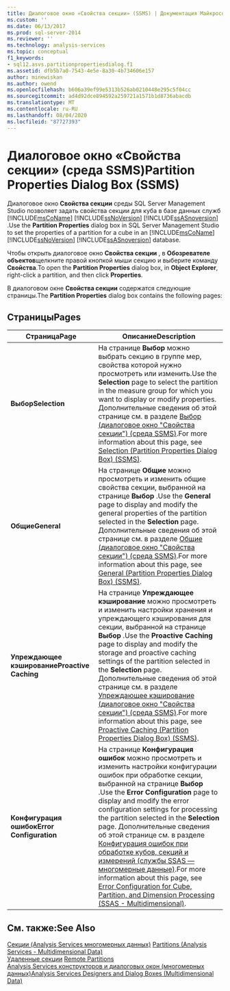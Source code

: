 ```yaml
---
title: Диалоговое окно «Свойства секции» (SSMS) | Документация Майкрософт
ms.custom: ''
ms.date: 06/13/2017
ms.prod: sql-server-2014
ms.reviewer: ''
ms.technology: analysis-services
ms.topic: conceptual
f1_keywords:
- sql12.asvs.partitionpropertiesdialog.f1
ms.assetid: dfb5b7a0-7543-4e5e-8a30-4b734606e157
author: minewiskan
ms.author: owend
ms.openlocfilehash: b606a39ef99e5313b526ab0210448e295c5f04cc
ms.sourcegitcommit: ad4d92dce894592a259721a1571b1d8736abacdb
ms.translationtype: MT
ms.contentlocale: ru-RU
ms.lasthandoff: 08/04/2020
ms.locfileid: "87727393"
---
```

# <a name="partition-properties-dialog-box-ssms"></a><span data-ttu-id="7443c-102">Диалоговое окно «Свойства секции» (среда SSMS)</span><span class="sxs-lookup"><span data-stu-id="7443c-102">Partition Properties Dialog Box (SSMS)</span></span>
  <span data-ttu-id="7443c-103">Диалоговое окно **Свойства секции** среды SQL Server Management Studio позволяет задать свойства секции для куба в базе данных служб [!INCLUDE[msCoName](../includes/msconame-md.md)] [!INCLUDE[ssNoVersion](../includes/ssnoversion-md.md)] [!INCLUDE[ssASnoversion](../includes/ssasnoversion-md.md)] .</span><span class="sxs-lookup"><span data-stu-id="7443c-103">Use the **Partition Properties** dialog box in SQL Server Management Studio to set the properties of a partition for a cube in an [!INCLUDE[msCoName](../includes/msconame-md.md)] [!INCLUDE[ssNoVersion](../includes/ssnoversion-md.md)] [!INCLUDE[ssASnoversion](../includes/ssasnoversion-md.md)] database.</span></span>  
  
 <span data-ttu-id="7443c-104">Чтобы открыть диалоговое окно **Свойства секции** , в **Обозревателе объектов**щелкните правой кнопкой мыши секцию и выберите команду **Свойства**.</span><span class="sxs-lookup"><span data-stu-id="7443c-104">To open the **Partition Properties** dialog box, in **Object Explorer**, right-click a partition, and then click **Properties**.</span></span>  
  
 <span data-ttu-id="7443c-105">В диалоговом окне **Свойства секции** содержатся следующие страницы.</span><span class="sxs-lookup"><span data-stu-id="7443c-105">The **Partition Properties** dialog box contains the following pages:</span></span>  
  
## <a name="pages"></a><span data-ttu-id="7443c-106">Страницы</span><span class="sxs-lookup"><span data-stu-id="7443c-106">Pages</span></span>  
  
|<span data-ttu-id="7443c-107">Страница</span><span class="sxs-lookup"><span data-stu-id="7443c-107">Page</span></span>|<span data-ttu-id="7443c-108">Описание</span><span class="sxs-lookup"><span data-stu-id="7443c-108">Description</span></span>|  
|----------|-----------------|  
|<span data-ttu-id="7443c-109">**Выбор**</span><span class="sxs-lookup"><span data-stu-id="7443c-109">**Selection**</span></span>|<span data-ttu-id="7443c-110">На странице **Выбор** можно выбрать секцию в группе мер, свойства которой нужно просмотреть или изменить.</span><span class="sxs-lookup"><span data-stu-id="7443c-110">Use the **Selection** page to select the partition in the measure group for which you want to display or modify properties.</span></span> <span data-ttu-id="7443c-111">Дополнительные сведения об этой странице см. в разделе [Выбор (диалоговое окно "Свойства секции") (среда SSMS)](selection-partition-properties-dialog-box-ssms.md).</span><span class="sxs-lookup"><span data-stu-id="7443c-111">For more information about this page, see [Selection &#40;Partition Properties Dialog Box&#41; &#40;SSMS&#41;](selection-partition-properties-dialog-box-ssms.md).</span></span>|  
|<span data-ttu-id="7443c-112">**Общие**</span><span class="sxs-lookup"><span data-stu-id="7443c-112">**General**</span></span>|<span data-ttu-id="7443c-113">На странице **Общие** можно просмотреть и изменить общие свойства секции, выбранной на странице **Выбор** .</span><span class="sxs-lookup"><span data-stu-id="7443c-113">Use the **General** page to display and modify the general properties of the partition selected in the **Selection** page.</span></span> <span data-ttu-id="7443c-114">Дополнительные сведения об этой странице см. в разделе [Общие (диалоговое окно "Свойства секции") (среда SSMS)](general-partition-properties-dialog-box-ssms.md).</span><span class="sxs-lookup"><span data-stu-id="7443c-114">For more information about this page, see [General &#40;Partition Properties Dialog Box&#41; &#40;SSMS&#41;](general-partition-properties-dialog-box-ssms.md).</span></span>|  
|<span data-ttu-id="7443c-115">**Упреждающее кэширование**</span><span class="sxs-lookup"><span data-stu-id="7443c-115">**Proactive Caching**</span></span>|<span data-ttu-id="7443c-116">На странице **Упреждающее кэширование** можно просмотреть и изменить настройки хранения и упреждающего кэширования для секции, выбранной на странице **Выбор** .</span><span class="sxs-lookup"><span data-stu-id="7443c-116">Use the **Proactive Caching** page to display and modify the storage and proactive caching settings of the partition selected in the **Selection** page.</span></span> <span data-ttu-id="7443c-117">Дополнительные сведения об этой странице см. в разделе [Упреждающее кэширование (диалоговое окно "Свойства секции") (среда SSMS)](proactive-caching-partition-properties-dialog-box-ssms.md).</span><span class="sxs-lookup"><span data-stu-id="7443c-117">For more information about this page, see [Proactive Caching &#40;Partition Properties Dialog Box&#41; &#40;SSMS&#41;](proactive-caching-partition-properties-dialog-box-ssms.md).</span></span>|  
|<span data-ttu-id="7443c-118">**Конфигурация ошибок**</span><span class="sxs-lookup"><span data-stu-id="7443c-118">**Error Configuration**</span></span>|<span data-ttu-id="7443c-119">На странице **Конфигурация ошибок** можно просмотреть и изменить настройки конфигурации ошибок при обработке секции, выбранной на странице **Выбор** .</span><span class="sxs-lookup"><span data-stu-id="7443c-119">Use the **Error Configuration** page to display and modify the error configuration settings for processing the partition selected in the **Selection** page.</span></span> <span data-ttu-id="7443c-120">Дополнительные сведения об этой странице см. в разделе [Конфигурация ошибок при обработке кубов, секций и измерений (службы SSAS — многомерные данные)](multidimensional-models/error-configuration-for-cube-partition-and-dimension-processing.md).</span><span class="sxs-lookup"><span data-stu-id="7443c-120">For more information about this page, see [Error Configuration for Cube, Partition, and Dimension Processing &#40;SSAS - Multidimensional&#41;](multidimensional-models/error-configuration-for-cube-partition-and-dimension-processing.md).</span></span>|  
  
## <a name="see-also"></a><span data-ttu-id="7443c-121">См. также:</span><span class="sxs-lookup"><span data-stu-id="7443c-121">See Also</span></span>  
 <span data-ttu-id="7443c-122">[Секции &#40;Analysis Services многомерных данных&#41;](multidimensional-models-olap-logical-cube-objects/partitions-analysis-services-multidimensional-data.md) </span><span class="sxs-lookup"><span data-stu-id="7443c-122">[Partitions &#40;Analysis Services - Multidimensional Data&#41;](multidimensional-models-olap-logical-cube-objects/partitions-analysis-services-multidimensional-data.md) </span></span>  
 <span data-ttu-id="7443c-123">[Удаленные секции](multidimensional-models-olap-logical-cube-objects/partitions-remote-partitions.md) </span><span class="sxs-lookup"><span data-stu-id="7443c-123">[Remote Partitions](multidimensional-models-olap-logical-cube-objects/partitions-remote-partitions.md) </span></span>  
 [<span data-ttu-id="7443c-124">Analysis Services конструкторов и диалоговых окон &#40;многомерных данных&#41;</span><span class="sxs-lookup"><span data-stu-id="7443c-124">Analysis Services Designers and Dialog Boxes &#40;Multidimensional Data&#41;</span></span>](analysis-services-designers-and-dialog-boxes-multidimensional-data.md)  
  
  
